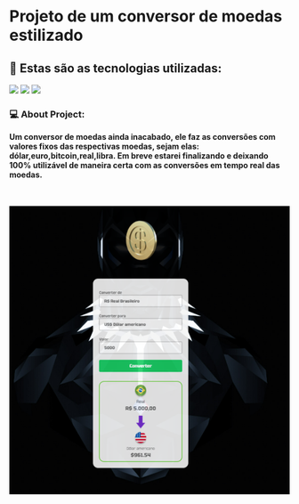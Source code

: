 <h1> Projeto de um conversor de moedas estilizado </h1>
<h2> 🌱 Estas são as tecnologias utilizadas:</h2>
<img src="https://img.shields.io/badge/HTML5-E34F26?style=for-the-badge&logo=html5&logoColor=white" />
<img src="https://img.shields.io/badge/CSS3-1572B6?style=for-the-badge&logo=css3&logoColor=white" />
<img src="https://img.shields.io/badge/JavaScript-F7DF1E?style=for-the-badge&logo=javascript&logoColor=black" />

<h3> 💻 About Project:</h3> 
<p><b> Um conversor de moedas ainda inacabado, ele faz as conversões com valores fixos das respectivas moedas, sejam elas: dólar,euro,bitcoin,real,libra.
Em breve estarei finalizando e deixando 100% utilizável de maneira certa com as conversões em tempo real das moedas.</b></p>

<br>
<br>
<img src="https://github.com/ChristianFulco/Conversor-de-Moedas/blob/Panther-Converter-Money/assets/meu-conversor-de-moedas.png" />
